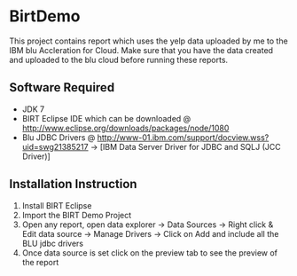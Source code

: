 BirtDemo
========
This project contains report which uses the yelp data uploaded by me to the IBM blu Accleration for Cloud. Make sure that you have the data created and uploaded to the blu cloud before running these reports.

Software Required 
--
- JDK 7
- BIRT Eclipse IDE which can be downloaded @ http://www.eclipse.org/downloads/packages/node/1080
- Blu JDBC Drivers @ http://www-01.ibm.com/support/docview.wss?uid=swg21385217 -> [IBM Data Server Driver for JDBC and SQLJ (JCC Driver)]


Installation Instruction
--
1. Install BIRT Eclipse
2. Import the BIRT Demo Project
3. Open any report, open data explorer -> Data Sources -> Right click & Edit data source -> Manage Drivers -> Click on Add and include all the BLU jdbc drivers
4. Once data source is set click on the preview tab to see the preview of the report

